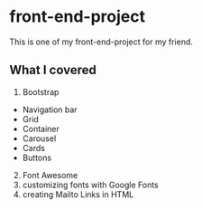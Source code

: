 # front-end-project
This is one of my front-end-project for my friend.

## What I covered 
1. Bootstrap 
 - Navigation bar
 - Grid
 - Container
 - Carousel
 - Cards
 - Buttons
2. Font Awesome
3. customizing fonts with Google Fonts
4. creating Mailto Links in HTML

